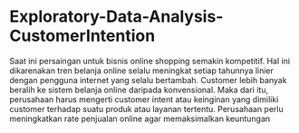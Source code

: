 # Exploratory-Data-Analysis-CustomerIntention
Saat ini persaingan untuk bisnis online shopping semakin kompetitif. Hal ini dikarenakan tren belanja online selalu meningkat setiap tahunnya linier dengan pengguna internet yang selalu bertambah. Customer lebih banyak beralih ke sistem belanja online daripada konvensional. Maka dari itu, perusahaan harus mengerti customer intent atau keinginan yang dimiliki customer terhadap suatu produk atau layanan tertentu. Perusahaan perlu meningkatkan rate penjualan online agar memaksimalkan keuntungan
